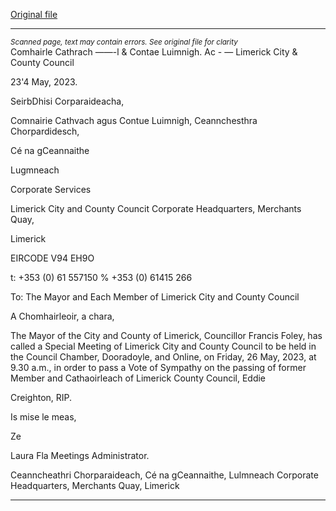 [Original file](https://www.limerick.ie/sites/default/files/media/documents/2023-05/Agenda-Special-Meeting-of-Limerick-City-and-County-Council-26th-May-2023.pdf)

---
*<small>Scanned page, text may contain errors. See original file for clarity</small>*  
Comhairle Cathrach
——-l & Contae Luimnigh.
Ac -
— Limerick City
& County Council

23'4 May, 2023.

SeirbDhisi Corparaideacha,

Comnairie Cathvach agus Contue Luimnigh,
Ceannchesthra Chorpardidesch,

Cé na gCeannaithe

Lugmneach

Corporate Services

Limerick City and County Councit
Corporate Headquarters,
Merchants Quay,

Limerick

EIRCODE V94 EH9O

t: +353 (0) 61 557150
% +353 (0) 61415 266

To: The Mayor and Each Member of Limerick City and County Council

A Chomhairleoir, a chara,

The Mayor of the City and County of Limerick, Councillor Francis Foley, has called a Special
Meeting of Limerick City and County Council to be held in the Council Chamber, Dooradoyle,
and Online, on Friday, 26 May, 2023, at 9.30 a.m., in order to pass a Vote of Sympathy on
the passing of former Member and Cathaoirleach of Limerick County Council, Eddie

Creighton, RIP.

Is mise le meas,

Ze

Laura Fla
Meetings Administrator.

Ceanncheathri Chorparaideach, Cé na gCeannaithe, Lulmneach
Corporate Headquarters, Merchants Quay, Limerick


---
